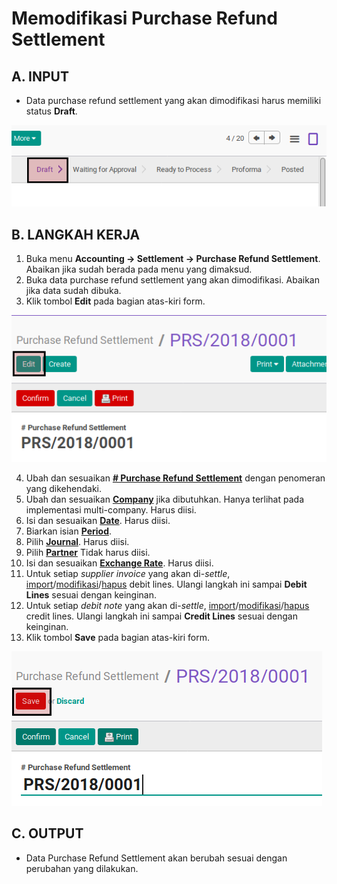 # Memodifikasi Purchase Refund Settlement

## A. INPUT

* Data purchase refund settlement yang akan dimodifikasi harus memiliki status **Draft**.

![](../../img/purchase-refund-settlement/status-draft.png)

## B. LANGKAH KERJA

1. Buka menu **Accounting -> Settlement -> Purchase Refund Settlement**. Abaikan jika sudah berada pada menu yang dimaksud.
2. Buka data purchase refund settlement yang akan dimodifikasi. Abaikan jika data sudah dibuka.
3. Klik tombol **Edit** pada bagian atas-kiri form.

![](../../img/purchase-refund-settlement/tombol-edit.png)

4. Ubah dan sesuaikan **[# Purchase Refund Settlement](./penjelasan.md#field-name)** dengan penomeran yang dikehendaki.
5. Ubah dan sesuaikan **[Company](./penjelasan.md#field-company)** jika dibutuhkan. Hanya terlihat pada implementasi multi-company. Harus diisi.
6. Isi dan sesuaikan **[Date](./penjelasan.md#field-date)**. Harus diisi.
7. Biarkan isian **[Period](./penjelasan.md#field-period)**.
8. Pilih **[Journal](./penjelasan.md#field-journal)**. Harus diisi.
9. Pilih **[Partner](./penjelasan.md#field-partner)** Tidak harus diisi.
10. Isi dan sesuaikan **[Exchange Rate](./penjelasan.md#field-exchange-rate)**. Harus diisi.
11. <a name="langkah-11">Untuk</a> setiap *supplier invoice* yang akan di-*settle*, [import](./import-debit-line.md)/[modifikasi](./memodifikasi-debit-line.md)/[hapus](./menghapus-debit-line.md) debit lines. Ulangi langkah ini sampai **Debit Lines** sesuai dengan keinginan.
12. <a name="langkah-12">Untuk</a> setiap *debit note* yang akan di-*settle*, [import](./import-credit-line.md)/[modifikasi](./memodifikasi-credit-line.md)/[hapus](./menghapus-credit-line.md) credit lines. Ulangi langkah ini sampai **Credit Lines** sesuai dengan keinginan.
13. <a name="langkah-13">Klik</a> tombol **Save** pada bagian atas-kiri form.

![](../../img/purchase-refund-settlement/tombol-edit-save.png)

## C. OUTPUT

* Data Purchase Refund Settlement akan berubah sesuai dengan perubahan yang dilakukan.
